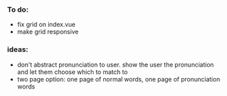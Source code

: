 ### To do:

- fix grid on index.vue
- make grid responsive

### ideas:

- don't abstract pronunciation to user. show the user the pronunciation and let them choose which to match to
- two page option: one page of normal words, one page of pronunciation words
